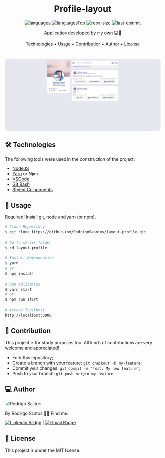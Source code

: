 <h1 align="center">
    Profile-layout
</h1>

<div align="center">

  <a href="">
    <img src="https://img.shields.io/github/languages/count/RodrigoSaantos/layout-profile.svg?color=6262c5" alt="languages" >
  </a>

  <a href="">
    <img src="https://img.shields.io/github/languages/top/RodrigoSaantos/layout-profile.svg?color=6262c5" alt="languagesTop" >
  </a>

  <a href="">
    <img src="https://img.shields.io/github/repo-size/RodrigoSaantos/layout-profile.svg?color=6262c5" alt="repo-size" >
  </a>

  <a href="">
    <img src="https://img.shields.io/github/last-commit/RodrigoSaantos/layout-profile.svg?color=6262c5" alt="last-commit" >
  </a>

</div>

<p align="center"> Application developed by my own 💻🚀 </p>

<p align="center">
 <a href="#technologies">Technologies</a> •
 <a href="#usage">Usage</a> •
 <a href="#contribution">Contribution</a> •
 <a href="#author">Author</a> •
 <a href="#license">License</a>
</p>

<h1 align="center">
  <div style="display: flex; flex-direction: row;">
    <img width="600" style="border-radius: 10px" height="auto" alt="home" title="Home" src="public/assets/profile-layout.png" />
  <div>
</h1>

<h2 id="technologies"> 🛠 Technologies </h2>

The following tools were used in the construction of the project:

- [NodeJS](https://nodejs.org/en/)
- [Yarn](https://yarnpkg.com) or Npm
- [VSCode](https://code.visualstudio.com)
- [Git Bash](https://gitforwindows.org/)
- [Styled Components](https://styled-components.com/)

<h2 id="usage" > 👷 Usage </h2>

Required! Install git, node and yarn (or npm).

```bash
# Clone Repository
$ git clone https://github.com/RodrigoSaantos/layout-profile.git

# Go to server folder
$ cd layout-profile

# Install Dependencies
$ yarn
# or
$ npm install

# Run Aplication
$ yarn start
# or
$ npm run start

# Access localhost
http://localhost:3000
```

<h2 id="contribution"> 🤝 Contribution </h2>

This project is for study purposes too. All kinds of contributions are very welcome and appreciated!

- Fork this repository;
- Create a branch with your feature: `git checkout -b my-feature`;
- Commit your changes: `git commit -m 'feat: My new feature'`;
- Push to your branch: `git push origin my-feature`.

<h2 id="author"> 💻 Author </h2>

<img style="border-radius: 50%;" src="https://github.com/RodrigoSaantos.png" width="100px;" alt="Rodrigo Santos"/>

By Rodrigo Santos 👋🏽 Find me:

[![Linkedin Badge](https://img.shields.io/badge/-RodrigoSantos-blue?style=flat-square&logo=Linkedin&logoColor=white&link=https://www.linkedin.com/in/rodrigo-dos-santos-silva-637225156/)](https://www.linkedin.com/in/rodrigosaantos/)
|
[![Gmail Badge](https://img.shields.io/badge/-contato.rodrigosaantos@gmail.com-c14438?style=flat-square&logo=Gmail&logoColor=white&link=mailto:contato.rodrigosaantos@gmail.com)](mailto:contato.rodrigosaantos@gmail.com)


<h2 id="license"> 📝 License </h2>

This project is under the MIT license.